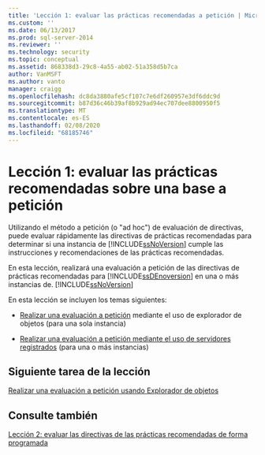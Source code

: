 ```yaml
---
title: 'Lección 1: evaluar las prácticas recomendadas a petición | Microsoft Docs'
ms.custom: ''
ms.date: 06/13/2017
ms.prod: sql-server-2014
ms.reviewer: ''
ms.technology: security
ms.topic: conceptual
ms.assetid: 868338d3-29c8-4a55-ab02-51a358d5b7ca
author: VanMSFT
ms.author: vanto
manager: craigg
ms.openlocfilehash: dc8da3880afe5cf107c7e6df260957e3df6ddc9d
ms.sourcegitcommit: b87d36c46b39af8b929ad94ec707dee8800950f5
ms.translationtype: MT
ms.contentlocale: es-ES
ms.lasthandoff: 02/08/2020
ms.locfileid: "68185746"
---
```

# <a name="lesson-1-evaluate-best-practices-on-an-on-demand-basis"></a>Lección 1: evaluar las prácticas recomendadas sobre una base a petición
  Utilizando el método a petición (o "ad hoc") de evaluación de directivas, puede evaluar rápidamente las directivas de prácticas recomendadas para determinar si una instancia de [!INCLUDE[ssNoVersion](../includes/ssnoversion-md.md)] cumple las instrucciones y recomendaciones de las prácticas recomendadas.  
  
 En esta lección, realizará una evaluación a petición de las directivas de prácticas recomendadas para [!INCLUDE[ssDEnoversion](../includes/ssdenoversion-md.md)] en una o más instancias de. [!INCLUDE[ssNoVersion](../includes/ssnoversion-md.md)]  
  
 En esta lección se incluyen los temas siguientes:  
  
-   [Realizar una evaluación a petición](../ssms/object/object-explorer.md) mediante el uso de explorador de objetos (para una sola instancia)  
  
-   [Realizar una evaluación a petición mediante el uso de servidores registrados](../../2014/tutorials/perform-an-on-demand-evaluation-by-using-registered-servers.md) (para una o más instancias)  
  
## <a name="next-task-in-lesson"></a>Siguiente tarea de la lección  
 [Realizar una evaluación a petición usando Explorador de objetos](../ssms/object/object-explorer.md)  
  
## <a name="see-also"></a>Consulte también  
 [Lección 2: evaluar las directivas de las prácticas recomendadas de forma programada](../../2014/tutorials/lesson-2-evaluate-best-practices-policies-on-a-scheduled-basis.md)  
  
  
